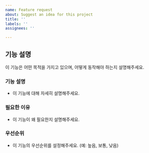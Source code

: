 ```yaml
---
name: Feature request
about: Suggest an idea for this project
title: ''
labels: ''
assignees: ''

---
```


## 기능 설명
이 기능은 어떤 목적을 가지고 있으며, 어떻게 동작해야 하는지 설명해주세요.

### 기능 설명
- 이 기능에 대해 자세히 설명해주세요.

### 필요한 이유
- 이 기능이 왜 필요한지 설명해주세요.

### 우선순위
- 이 기능의 우선순위를 설정해주세요. (예: 높음, 보통, 낮음)
